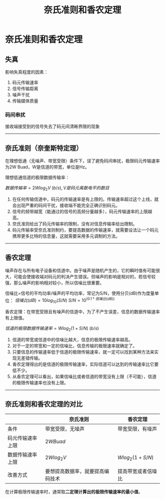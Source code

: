 ﻿---
title: '奈氏准则和香农定理'
tags: ['计算机网络','奈氏准则','香农定理']
---
# 奈氏准则和香农定理

## 失真

影响失真程度的因素：

1. 码元传输速率
2. 信号传输距离
3. 噪声干扰
4. 传输媒体质量

### 码间串扰

接收端接受到的信号失去了码元间清晰界限的现象

**********************************************

## 奈氏准则（奈奎斯特定理）

在理想低通（无噪声、带宽受限）条件下，误了避免码间串扰，极限码元传输速率为2W Buad，W是信道的带宽，单位是Hz。

理想低通信道的极限数据传输率：

$数据传输率=2Wlog_{2}V \; (b/s), V是码元离散电平的数目$

1. 在任何传输信道中，码元的传输速率是有上限的。传输速率超过这个上线，就会出现严重的码间干扰，接收端不能完全正确识别码元。
2. 信号的频带越宽（能通过的信号的高频分量越多），码元传输速率的上限越高。
3. 奈氏准则给出了码元传输率的限制，没有对信息传输率给出限制。
4. 码元传输率受奈氏准则制约，要提高数据的传输速率，就需要设法让一个码元携带更多比特的信息量，这就需要采用多元调制的方法。

**********************************************

## 香农定理

噪声存在与所有电子设备和信道中。由于噪声是随机产生的，它的瞬时值有可能很大，可能会使接收端对码元的判决产生错误。但噪声的影响是相对的，若信号较强，那么噪声的影响相对较小，所以信噪比很重要。

信噪比=信号的平均功率/噪声的平均功率，常记为S/N，使用分贝(dB)作为度量单位：
$信噪比(dB)=10log_{10}(S/N)$
$S/N=10^{(0.1*信噪比(dB))}$

香农定理：在带宽受限且有噪声的信道中，为了不产生误差，信息的数据传输速率有上限值。

$信道的极限数据传输速率=Wlog_{2}(1+S/N)\;(b/s)$

1. 信道的带宽或信道中的信噪比越大，信息的极限传输速率越高。
2. 对于一定的带宽和一定的信噪比，信息传输的极限速率就确定了。
3. 只要信息的传输速率低于信道的极限传输速率，就一定可以找到某种方法来实现无差错传输。
4. 香农定理得出的是信道的极限传输速率，实际信道可以达到的传输速率比它要低不少。
5. 从香农定理可以看出，如果信噪比或者信道的带宽没有上限（不可能），信道的极限传输速率也没有上限。

**********************************************

## 奈氏准则和香农定理的对比

||奈氏准则|香农定理|
|-|-|-|
|条件|带宽受限，无噪声|带宽受限，有噪声|
|码元传输速率上限|$2W Buad$||
|数据传输速率上限|$2Wlog_{2}V$|$Wlog_{2}(1+S/N)$|
|改善方式|要想提高数据率，就要提高编码技术|提高带宽或者信噪比|

在计算极限传输速率时，通常取**二定理计算出的极限传输速率的最小值**。
